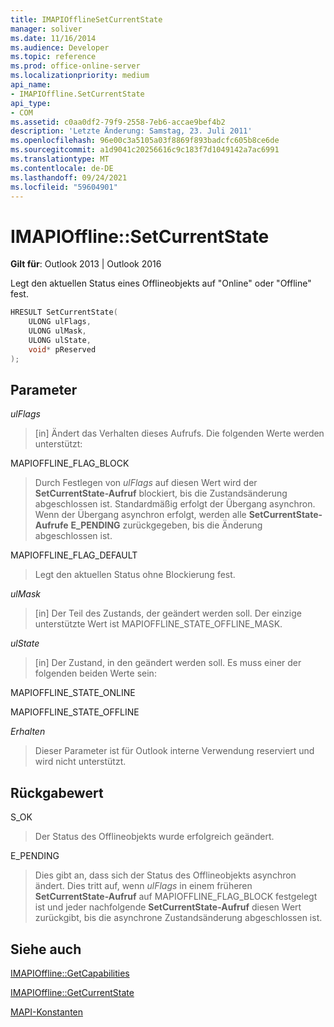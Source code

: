 ```yaml
---
title: IMAPIOfflineSetCurrentState
manager: soliver
ms.date: 11/16/2014
ms.audience: Developer
ms.topic: reference
ms.prod: office-online-server
ms.localizationpriority: medium
api_name:
- IMAPIOffline.SetCurrentState
api_type:
- COM
ms.assetid: c0aa0df2-79f9-2558-7eb6-accae9bef4b2
description: 'Letzte Änderung: Samstag, 23. Juli 2011'
ms.openlocfilehash: 96e00c3a5105a03f8869f893badcfc605b8ce6de
ms.sourcegitcommit: a1d9041c20256616c9c183f7d1049142a7ac6991
ms.translationtype: MT
ms.contentlocale: de-DE
ms.lasthandoff: 09/24/2021
ms.locfileid: "59604901"
---
```

# <a name="imapiofflinesetcurrentstate"></a>IMAPIOffline::SetCurrentState

  
  
**Gilt für**: Outlook 2013 | Outlook 2016 
  
Legt den aktuellen Status eines Offlineobjekts auf "Online" oder "Offline" fest.
  
```cpp
HRESULT SetCurrentState( 
    ULONG ulFlags, 
    ULONG ulMask, 
    ULONG ulState, 
    void* pReserved 
);
```

## <a name="parameters"></a>Parameter

 _ulFlags_
  
> [in] Ändert das Verhalten dieses Aufrufs. Die folgenden Werte werden unterstützt:
    
MAPIOFFLINE_FLAG_BLOCK
  
> Durch Festlegen von  _ulFlags_ auf diesen Wert wird der **SetCurrentState-Aufruf** blockiert, bis die Zustandsänderung abgeschlossen ist. Standardmäßig erfolgt der Übergang asynchron. Wenn der Übergang asynchron erfolgt, werden alle **SetCurrentState-Aufrufe** **E_PENDING** zurückgegeben, bis die Änderung abgeschlossen ist. 
    
MAPIOFFLINE_FLAG_DEFAULT
  
> Legt den aktuellen Status ohne Blockierung fest.
    
 _ulMask_
  
> [in] Der Teil des Zustands, der geändert werden soll. Der einzige unterstützte Wert ist MAPIOFFLINE_STATE_OFFLINE_MASK.
    
 _ulState_
  
> [in] Der Zustand, in den geändert werden soll. Es muss einer der folgenden beiden Werte sein:
    
MAPIOFFLINE_STATE_ONLINE
  
> 
    
MAPIOFFLINE_STATE_OFFLINE
  
> 
    
 _Erhalten_
  
> Dieser Parameter ist für Outlook interne Verwendung reserviert und wird nicht unterstützt. 
    
## <a name="return-value"></a>Rückgabewert

S_OK
  
> Der Status des Offlineobjekts wurde erfolgreich geändert.
    
E_PENDING
  
> Dies gibt an, dass sich der Status des Offlineobjekts asynchron ändert. Dies tritt auf, wenn  _ulFlags_ in einem früheren **SetCurrentState-Aufruf** auf MAPIOFFLINE_FLAG_BLOCK festgelegt ist und jeder nachfolgende **SetCurrentState-Aufruf** diesen Wert zurückgibt, bis die asynchrone Zustandsänderung abgeschlossen ist. 
    
## <a name="see-also"></a>Siehe auch



[IMAPIOffline::GetCapabilities](imapioffline-getcapabilities.md)
  
[IMAPIOffline::GetCurrentState](imapioffline-getcurrentstate.md)


[MAPI-Konstanten](mapi-constants.md)

